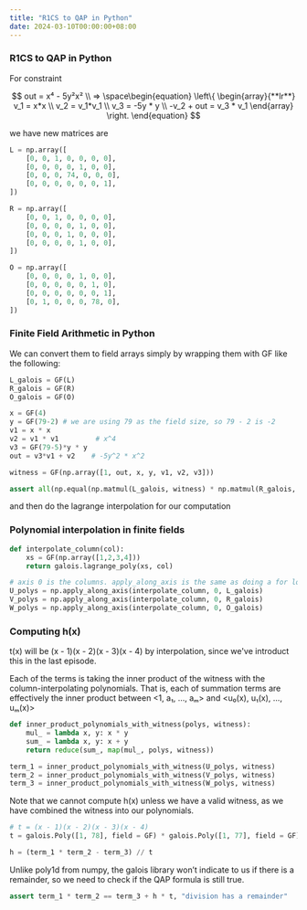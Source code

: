 ```yaml
---
title: "R1CS to QAP in Python"
date: 2024-03-10T00:00:00+08:00
---
```


### R1CS to QAP in Python 

For constraint

$$
out = x⁴ - 5y²x² \\
=> \space\begin{equation}  
\left\{
             \begin{array}{**lr**}
             v_1 = x*x \\
             v_2 = v_1*v_1 \\
             v_3 = -5y * y \\
             -v_2 + out = v_3 * v_1
             \end{array}
\right.
\end{equation}
$$


we have new matrices are

```python
L = np.array([
    [0, 0, 1, 0, 0, 0, 0],
    [0, 0, 0, 0, 1, 0, 0],
    [0, 0, 0, 74, 0, 0, 0],
    [0, 0, 0, 0, 0, 0, 1],
])

R = np.array([
    [0, 0, 1, 0, 0, 0, 0],
    [0, 0, 0, 0, 1, 0, 0],
    [0, 0, 0, 1, 0, 0, 0],
    [0, 0, 0, 0, 1, 0, 0],
])

O = np.array([
    [0, 0, 0, 0, 1, 0, 0],
    [0, 0, 0, 0, 0, 1, 0],
    [0, 0, 0, 0, 0, 0, 1],
    [0, 1, 0, 0, 0, 78, 0],
])
```

### Finite Field Arithmetic in Python

We can convert them to field arrays simply by wrapping them with GF like the following:

```python
L_galois = GF(L)
R_galois = GF(R)
O_galois = GF(O)

x = GF(4)
y = GF(79-2) # we are using 79 as the field size, so 79 - 2 is -2
v1 = x * x
v2 = v1 * v1         # x^4
v3 = GF(79-5)*y * y
out = v3*v1 + v2    # -5y^2 * x^2

witness = GF(np.array([1, out, x, y, v1, v2, v3]))

assert all(np.equal(np.matmul(L_galois, witness) * np.matmul(R_galois, witness), np.matmul(O_galois, witness))), "not equal"
```

and then do the lagrange interpolation for our computation

### Polynomial interpolation in finite fields

```python
def interpolate_column(col):
    xs = GF(np.array([1,2,3,4]))
    return galois.lagrange_poly(xs, col)

# axis 0 is the columns. apply_along_axis is the same as doing a for loop over the columns and collecting the results in an array
U_polys = np.apply_along_axis(interpolate_column, 0, L_galois)
V_polys = np.apply_along_axis(interpolate_column, 0, R_galois)
W_polys = np.apply_along_axis(interpolate_column, 0, O_galois)
```

### Computing h(x)

t(x) will be (x - 1)(x - 2)(x - 3)(x - 4) by interpolation, since we've introduct this in the last episode.

Each of the terms is taking the inner product of the witness with the column-interpolating polynomials. That is, each of summation terms are effectively the inner product between <1, a₁, …, aₘ> and <u₀(x), u₁(x), ..., uₘ(x)>

```python
def inner_product_polynomials_with_witness(polys, witness):
    mul_ = lambda x, y: x * y
    sum_ = lambda x, y: x + y
    return reduce(sum_, map(mul_, polys, witness))

term_1 = inner_product_polynomials_with_witness(U_polys, witness)
term_2 = inner_product_polynomials_with_witness(V_polys, witness)
term_3 = inner_product_polynomials_with_witness(W_polys, witness)
```

Note that we cannot compute h(x) unless we have a valid witness, as we have combined the witness into our polynomials.

```python
# t = (x - 1)(x - 2)(x - 3)(x - 4)
t = galois.Poly([1, 78], field = GF) * galois.Poly([1, 77], field = GF) * galois.Poly([1, 76], field = GF) * galois.Poly([1, 75], field = GF)

h = (term_1 * term_2 - term_3) // t
```

Unlike poly1d from numpy, the galois library won’t indicate to us if there is a remainder, so we need to check if the QAP formula is still true.

```python
assert term_1 * term_2 == term_3 + h * t, "division has a remainder"
```
